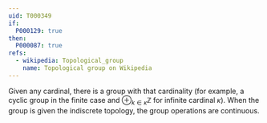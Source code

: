 ```yaml
---
uid: T000349
if:
  P000129: true
then:
  P000087: true
refs:
  - wikipedia: Topological_group
    name: Topological group on Wikipedia
---
```


Given any cardinal, there is a group with that cardinality (for example, a cyclic group in the finite case and $\oplus_{k\in\kappa}\mathbb{Z}$ for infinite cardinal $\kappa$).  When the group is given the indiscrete topology, the group operations are continuous.
